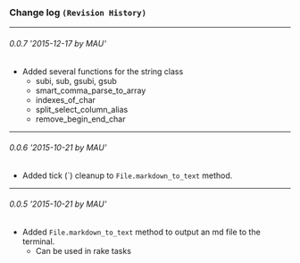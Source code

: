 ### Change log `(Revision History)`
---

###### 0.0.7 '2015-12-17 by MAU'
* Added several functions for the string class
    * subi, sub, gsubi, gsub
    * smart_comma_parse_to_array
    * indexes_of_char
    * split_select_column_alias
    * remove_begin_end_char

---
###### 0.0.6 '2015-10-21 by MAU'
* Added tick (\`) cleanup to  `File.markdown_to_text` method.

---
###### 0.0.5 '2015-10-21 by MAU'
* Added `File.markdown_to_text` method to output an md file to the terminal.
    * Can be used in rake tasks

